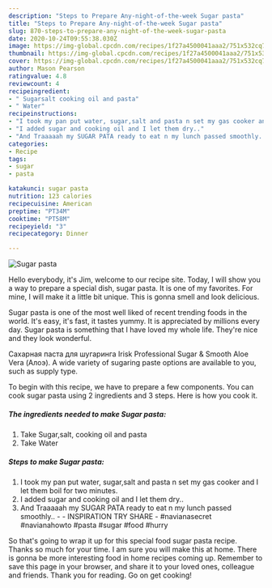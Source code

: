 ```yaml
---
description: "Steps to Prepare Any-night-of-the-week Sugar pasta"
title: "Steps to Prepare Any-night-of-the-week Sugar pasta"
slug: 870-steps-to-prepare-any-night-of-the-week-sugar-pasta
date: 2020-10-24T09:55:38.030Z
image: https://img-global.cpcdn.com/recipes/1f27a4500041aaa2/751x532cq70/sugar-pasta-recipe-main-photo.jpg
thumbnail: https://img-global.cpcdn.com/recipes/1f27a4500041aaa2/751x532cq70/sugar-pasta-recipe-main-photo.jpg
cover: https://img-global.cpcdn.com/recipes/1f27a4500041aaa2/751x532cq70/sugar-pasta-recipe-main-photo.jpg
author: Mason Pearson
ratingvalue: 4.8
reviewcount: 4
recipeingredient:
- " Sugarsalt cooking oil and pasta"
- " Water"
recipeinstructions:
- "I took my pan put water, sugar,salt and pasta n set my gas cooker and I let them boil for two minutes."
- "I added sugar and cooking oil and I let them dry.."
- "And Traaaaah my SUGAR PATA ready to eat n my lunch passed smoothly..  INSPIRATION TRY SHARE #navianasecret #navianahowto #pasta #sugar #food #hurry"
categories:
- Recipe
tags:
- sugar
- pasta

katakunci: sugar pasta 
nutrition: 123 calories
recipecuisine: American
preptime: "PT34M"
cooktime: "PT58M"
recipeyield: "3"
recipecategory: Dinner

---
```



![Sugar pasta](https://img-global.cpcdn.com/recipes/1f27a4500041aaa2/751x532cq70/sugar-pasta-recipe-main-photo.jpg)

Hello everybody, it's Jim, welcome to our recipe site. Today, I will show you a way to prepare a special dish, sugar pasta. It is one of my favorites. For mine, I will make it a little bit unique. This is gonna smell and look delicious.

Sugar pasta is one of the most well liked of recent trending foods in the world. It's easy, it's fast, it tastes yummy. It is appreciated by millions every day. Sugar pasta is something that I have loved my whole life. They're nice and they look wonderful.

Сахарная паста для шугаринга Irisk Professional Sugar &amp; Smooth Aloe Vera (Алоэ). A wide variety of sugaring paste options are available to you, such as supply type.


To begin with this recipe, we have to prepare a few components. You can cook sugar pasta using 2 ingredients and 3 steps. Here is how you cook it.

<!--inarticleads1-->

##### The ingredients needed to make Sugar pasta:

1. Take  Sugar,salt, cooking oil and pasta
1. Take  Water




<!--inarticleads2-->

##### Steps to make Sugar pasta:

1. I took my pan put water, sugar,salt and pasta n set my gas cooker and I let them boil for two minutes.
1. I added sugar and cooking oil and I let them dry..
1. And Traaaaah my SUGAR PATA ready to eat n my lunch passed smoothly.. -  - INSPIRATION TRY SHARE - #navianasecret #navianahowto #pasta #sugar #food #hurry




So that's going to wrap it up for this special food sugar pasta recipe. Thanks so much for your time. I am sure you will make this at home. There is gonna be more interesting food in home recipes coming up. Remember to save this page in your browser, and share it to your loved ones, colleague and friends. Thank you for reading. Go on get cooking!
